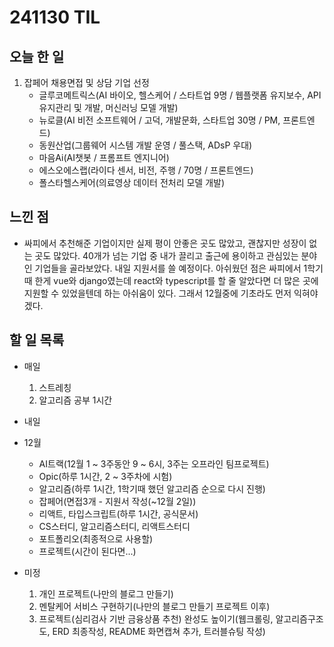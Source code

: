 # 241130 TIL

## 오늘 한 일
1. 잡페어 채용면접 및 상담 기업 선정
    - 글루코메트릭스(AI 바이오, 헬스케어 / 스타트업 9명 / 웹플랫폼 유지보수, API 유지관리 및 개발, 머신러닝 모델 개발)
    - 뉴로클(AI 비전 소프트웨어 / 고덕, 개발문화, 스타트업 30명 / PM, 프론트엔드)
    - 동원산업(그룹웨어 시스템 개발 운영 / 풀스택, ADsP 우대)
    - 마음Ai(AI챗봇 / 프롬프트 엔지니어)
    - 에스오에스랩(라이다 센서, 비전, 주행 / 70명 / 프론트엔드)
    - 폴스타헬스케어(의료영상 데이터 전처리 모델 개발)

## 느낀 점
- 싸피에서 추천해준 기업이지만 실제 평이 안좋은 곳도 많았고, 괜찮지만 성장이 없는 곳도 많았다. 40개가 넘는 기업 중 내가 끌리고 출근에 용이하고 관심있는 분야인 기업들을 골라보았다. 내일 지원서를 쓸 예정이다. 아쉬웠던 점은 싸피에서 1학기때 한게 vue와 django였는데 react와 typescript를 할 줄 알았다면 더 많은 곳에 지원할 수 있었을텐데 하는 아쉬움이 있다. 그래서 12월중에 기초라도 먼저 익혀야겠다.

## 할 일 목록
  - 매일
    1. 스트레칭
    2. 알고리즘 공부 1시간

  - 내일
  
  - 12월
    - AI트랙(12월 1 ~ 3주동안 9 ~ 6시, 3주는 오프라인 팀프로젝트)
    - Opic(하루 1시간, 2 ~ 3주차에 시험)
    - 알고리즘(하루 1시간, 1학기때 했던 알고리즘 순으로 다시 진행)
    - 잡페어(면접3개 - 지원서 작성(~12월 2일))
    - 리액트, 타입스크립트(하루 1시간, 공식문서)
    - CS스터디, 알고리즘스터디, 리액트스터디
    - 포트폴리오(최종적으로 사용할)
    - 프로젝트(시간이 된다면...)

  - 미정
    1. 개인 프로젝트(나만의 블로그 만들기)
    2. 멘탈케어 서비스 구현하기(나만의 블로그 만들기 프로젝트 이후)
    3. 프로젝트(심리검사 기반 금융상품 추천) 완성도 높이기(웹크롤링, 알고리즘구조도, ERD 최종작성, README 화면캡쳐 추가, 트러블슈팅 작성)